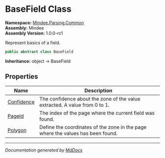 ﻿<!--  
  <auto-generated>   
    The contents of this file were generated by a tool.  
    Changes to this file may be list if the file is regenerated  
  </auto-generated>   
-->

# BaseField Class

**Namespace:** [Mindee.Parsing.Common](../index.md)  
**Assembly:** Mindee  
**Assembly Version:** 1.0.0\-rc1

Represent basics of a field.

```csharp
public abstract class BaseField
```

**Inheritance:** object → BaseField

## Properties

| Name                                   | Description                                                                     |
| -------------------------------------- | ------------------------------------------------------------------------------- |
| [Confidence](properties/Confidence.md) | The confidence about the zone of the value extracted. A value from 0 to 1.      |
| [PageId](properties/PageId.md)         | The index of the page where the current field was found.                        |
| [Polygon](properties/Polygon.md)       | Define the coordinates of the zone in the page where the values has been found. |

___

*Documentation generated by [MdDocs](https://github.com/ap0llo/mddocs)*
